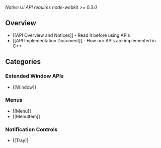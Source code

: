 _Native UI API requires node-webkit >= 0.3.0_

## Overview

* [[API Overview and Notices]] - Read it before using APIs
* [[API Implementation Document]] - How our APIs are implemented in C++

## Categories

### Extended Window APIs

* [[Window]]

### Menus

* [[Menu]]
* [[MenuItem]]

### Notification Controls
* [[Tray]]
